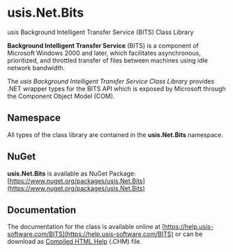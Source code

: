 # usis.Net.Bits

usis Background Intelligent Transfer Service (BITS) Class Library

**Background Intelligent Transfer Service** (BITS) is a component of Microsoft Windows 2000 and later, which facilitates asynchronous, prioritized, and throttled transfer of files between machines using idle network bandwidth.

The _usis Background Intelligent Transfer Service Class Library_ provides .NET wrapper types for the BITS API which is exposed by Microsoft through the Component Object Model (COM).

## Namespace

All types of the class library are contained in the **usis.Net.Bits** namespace.

## NuGet

**usis.Net.Bits** is available as NuGet Package: [https://www.nuget.org/packages/usis.Net.Bits](https://www.nuget.org/packages/usis.Net.Bits)

## Documentation

The documentation for the class is available online at [https://help.usis-software.com/BITS](https://help.usis-software.com/BITS) or can be download as [Compiled HTML Help](https://help.usis-software.com/BITS/usis.Net.Bits.chm) (.CHM) file.
